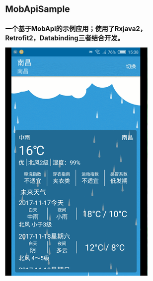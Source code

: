 # MobApiSample
## 一个基于MobApi的示例应用；使用了Rxjava2，Retrofit2，Databinding三者结合开发。
![weathersample.png](https://github.com/FlyMyFish/MobApiSample/blob/master/app/samplepic/weather_sample.gif)
